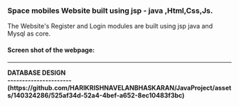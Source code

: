 <h3>Space mobiles Website built using jsp - java ,Html,Css,Js.</h3>
The Website's Register and Login modules are built using jsp java and Mysql as core.<br>
<h4>Screen shot of the webpage:<h4>
<hr></hr>
DATABASE DESIGN <br>
----------------------
(https://github.com/HARIKRISHNAVELANBHASKARAN/JavaProject/assets/140324286/525af34d-52a4-4bef-a652-8ec10483f3bc)
